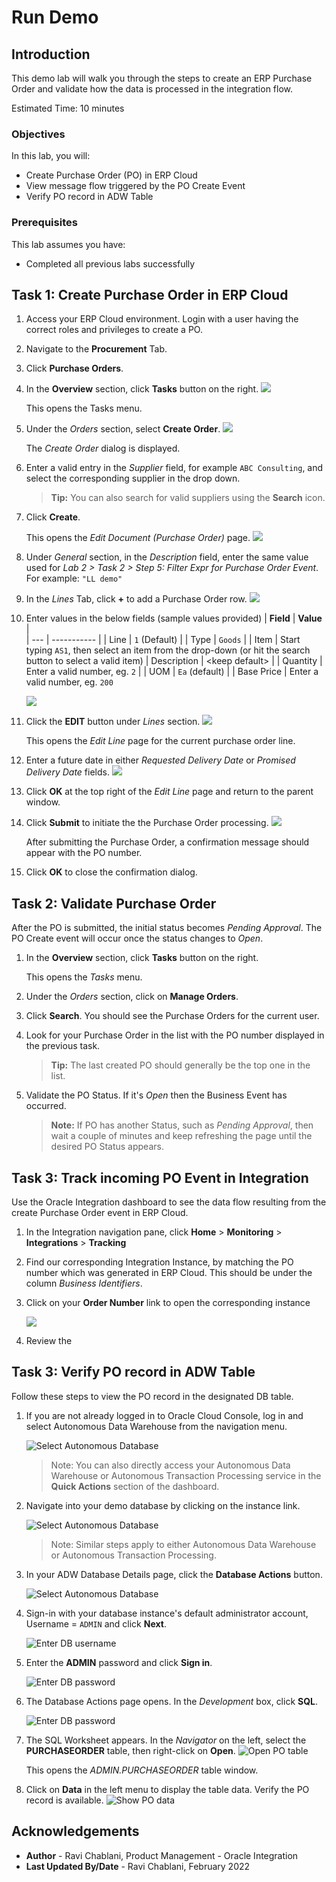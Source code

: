 # Run Demo

## Introduction
This demo lab will walk you through the steps to create an ERP Purchase Order and validate how the data is processed in the integration flow. 

Estimated Time: 10 minutes

### Objectives
In this lab, you will:
- Create Purchase Order (PO) in ERP Cloud
- View message flow triggered by the PO Create Event
- Verify PO record in ADW Table

### Prerequisites
This lab assumes you have:
- Completed all previous labs successfully 


## Task 1: Create Purchase Order in ERP Cloud
1. Access your ERP Cloud environment. Login with a user having the correct roles and privileges to create a PO. 

2. Navigate to the **Procurement** Tab.

3. Click **Purchase Orders**.

4. In the **Overview** section, click **Tasks** button on the right.
   ![](images/run-demo01.png)

    This opens the Tasks menu. 

5. Under the *Orders* section, select **Create Order**.
  ![](images/run-demo02.png)

    The *Create Order* dialog is displayed.

6. Enter a valid entry in the *Supplier* field, for example `ABC Consulting`, and select the corresponding supplier in the drop down. 

    > **Tip:** You can also search for valid suppliers using the **Search** icon. 

7. Click **Create**.

    This opens the *Edit Document (Purchase Order)* page.
    ![](images/run-demo03.png)

8. Under *General* section, in the *Description* field, enter the same value used for *Lab 2 > Task 2 > Step 5: Filter Expr for Purchase Order Event*. For example: `"LL demo"` 

9. In the *Lines* Tab, click **+** to add a Purchase Order row.
    ![](images/run-demo04.png)

10. Enter values in the below fields (sample values provided)
    | **Field**        | **Value**          |       
    | --- | ----------- |
    | Line | `1` (Default)       |
    | Type | `Goods` |
    | Item | Start typing `AS1`, then select an item from the drop-down (or hit the search button to select a valid item)
    | Description | &lt;keep default&gt; |
    | Quantity | Enter a valid number, eg. `2` |
    | UOM | `Ea` (default) |
    | Base Price | Enter a valid number, eg. `200`

     ![](images/run-demo05.png)   

11. Click the **EDIT** button under *Lines* section.
    ![](images/run-demo06.png)

    This opens the *Edit Line* page for the current purchase order line. 

12. Enter a future date in either *Requested Delivery Date* or *Promised Delivery Date* fields. 
    ![](images/run-demo07.png)

13. Click **OK** at the top right of the *Edit Line* page and return to the parent window. 

14. Click **Submit** to initiate the the Purchase Order processing. 
    ![](images/run-demo08.png)

    After submitting the Purchase Order, a confirmation message should appear with the PO number.

15. Click **OK** to close the confirmation dialog. 


## Task 2: Validate Purchase Order
After the PO is submitted, the initial status becomes *Pending Approval*. The PO Create event will occur once the status changes to *Open*. 

1. In the **Overview** section, click **Tasks** button on the right.

    This opens the *Tasks* menu. 

2. Under the *Orders* section, click on **Manage Orders**.

3. Click **Search**. You should see the Purchase Orders for the current user. 

4. Look for your Purchase Order in the list with the PO number displayed in the previous task.

    > **Tip:** The last created PO should generally be the top one in the list.

5. Validate the PO Status. If it's *Open* then the Business Event has occurred. 
    > **Note:** If PO has another Status, such as *Pending Approval*, then wait a couple of minutes and keep refreshing the page until the desired PO Status appears. 


## Task 3: Track incoming PO Event in Integration
Use the Oracle Integration dashboard to see the data flow resulting from the create Purchase Order event in ERP Cloud. 

1. In the Integration navigation pane, click **Home** > **Monitoring** > **Integrations** > **Tracking**

2. Find our corresponding Integration Instance, by matching the PO number which was generated in ERP Cloud. This should be under the column *Business Identifiers*.

3. Click on your **Order Number** link to open the corresponding instance

   ![](images/integration-instance-run.png)

4. Review the 


## Task 3: Verify PO record in ADW Table
Follow these steps to view the PO record in the designated DB table. 

1. If you are not already logged in to Oracle Cloud Console, log in and select Autonomous Data Warehouse from the navigation menu.

    ![Select Autonomous Database](../setup/images/adb-navigation01.png)

    > Note: You can also directly access your Autonomous Data Warehouse or Autonomous Transaction Processing service in the **Quick Actions** section of the dashboard.

2. Navigate into your demo database by clicking on the instance link.

    ![Select Autonomous Database](../setup/images/adb-navigation02.png)

    > Note: Similar steps apply to either Autonomous Data Warehouse or Autonomous Transaction Processing.

3. In your ADW Database Details page, click the **Database Actions** button.

    ![Select Autonomous Database](../setup/images/adb-navigation03.png)

4. Sign-in with your database instance's default administrator account, Username = `ADMIN` and click **Next**.

   ![Enter DB username](../setup/images/adb-navigation04.png)

5.  Enter the **ADMIN** password and click **Sign in**.

    ![Enter DB password](../setup/images/adb-navigation05.png)

6. The Database Actions page opens. In the *Development* box, click **SQL**.

    ![Enter DB password](../setup/images/adb-navigation06.png)


7. The SQL Worksheet appears. In the *Navigator* on the left, select the **PURCHASEORDER** table, then right-click on **Open**.
    ![Open PO table](images/sql-open-po-table.png)

    This opens the *ADMIN.PURCHASEORDER* table window. 

8. Click on **Data** in the left menu to display the table data. Verify the PO record is available. 
   ![Show PO data](images/sql-show-po-data.png)


## Acknowledgements
* **Author** - Ravi Chablani, Product Management - Oracle Integration
* **Last Updated By/Date** - Ravi Chablani, February 2022

